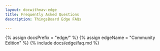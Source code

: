 ```yaml
---
layout: docwithnav-edge
title: Frequently Asked Questions
description: ThingsBoard Edge FAQs

---
```


{% assign docsPrefix = "edge/" %}
{% assign edgeName = "Community Edition" %}
{% include docs/edge/faq.md %}

